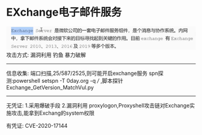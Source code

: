 # EXchange电子邮件服务
![](vx_images/454748624790588.png)
攻击方式:
漏洞利用
钓鱼
暴力破解


---
信息收集:
端口扫描,25/587/2525,则可能开启exchange服务
spn探测:powershell setspn -T 0day.org -q */*
,脚本探针Exchange_GetVersion_MatchVul.py


---

无凭证:
1.采用爆破手段
2.漏洞利用
proxylogon,Proxyshell攻击链对Exchange实施攻击,能拿到Exchang的system权限


有凭证:
CVE-2020-17144
